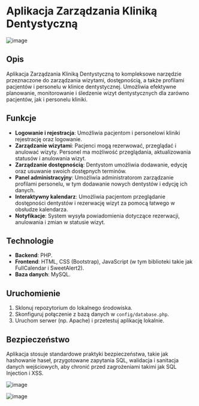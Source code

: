 # Aplikacja Zarządzania Kliniką Dentystyczną
![image](https://github.com/Pawel88PL/gabinet_stomatologiczny/assets/97385295/21e1ea88-c659-438e-bd89-59b9d38a5ea6)

## Opis
Aplikacja Zarządzania Kliniką Dentystyczną to kompleksowe narzędzie przeznaczone do zarządzania wizytami, dostępnością, a także profilami pacjentów i personelu w klinice dentystycznej. Umożliwia efektywne planowanie, monitorowanie i śledzenie wizyt dentystycznych dla zarówno pacjentów, jak i personelu kliniki.

## Funkcje
- **Logowanie i rejestracja**: Umożliwia pacjentom i personelowi kliniki rejestrację oraz logowanie.
- **Zarządzanie wizytami**: Pacjenci mogą rezerwować, przeglądać i anulować wizyty. Personel ma możliwość przeglądania, aktualizowania statusów i anulowania wizyt.
- **Zarządzanie dostępnością**: Dentystom umożliwia dodawanie, edycję oraz usuwanie swoich dostępnych terminów.
- **Panel administracyjny**: Umożliwia administratorom zarządzanie profilami personelu, w tym dodawanie nowych dentystów i edycję ich danych.
- **Interaktywny kalendarz**: Umożliwia pacjentom przeglądanie dostępności dentystów i rezerwację wizyt za pomocą łatwego w obsłudze kalendarza.
- **Notyfikacje**: System wysyła powiadomienia dotyczące rezerwacji, anulowania i zmian w statusie wizyt.

## Technologie
- **Backend**: PHP.
- **Frontend**: HTML, CSS (Bootstrap), JavaScript (w tym biblioteki takie jak FullCalendar i SweetAlert2).
- **Baza danych**: MySQL.

## Uruchomienie
1. Sklonuj repozytorium do lokalnego środowiska.
2. Skonfiguruj połączenie z bazą danych w `config/database.php`.
3. Uruchom serwer (np. Apache) i przetestuj aplikację lokalnie.

## Bezpieczeństwo
Aplikacja stosuje standardowe praktyki bezpieczeństwa, takie jak hashowanie haseł, przygotowane zapytania SQL, walidacja i sanitacja danych wejściowych, aby chronić przed zagrożeniami takimi jak SQL Injection i XSS.

![image](https://github.com/Pawel88PL/gabinet_stomatologiczny/assets/97385295/3f410afa-75d6-4966-b162-a9fdaba33873)

![image](https://github.com/Pawel88PL/gabinet_stomatologiczny/assets/97385295/49a2a5f4-9fed-4317-9124-443172486266)


